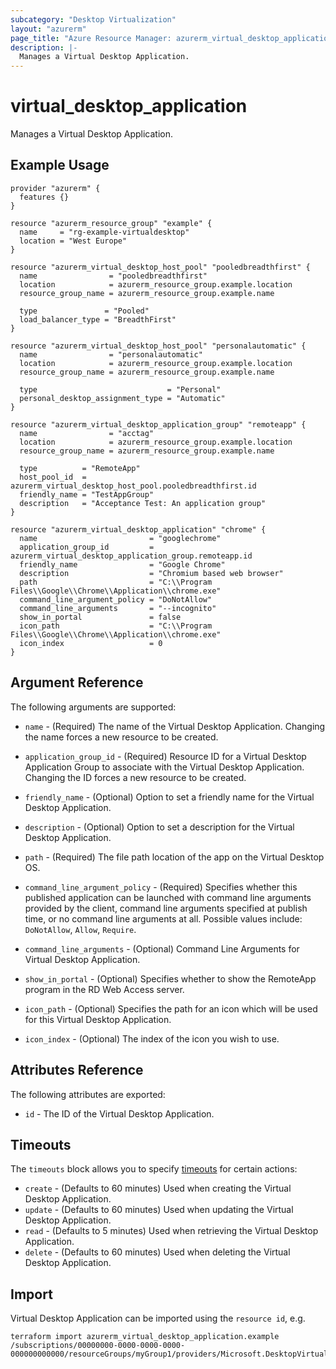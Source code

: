 ```yaml
---
subcategory: "Desktop Virtualization"
layout: "azurerm"
page_title: "Azure Resource Manager: azurerm_virtual_desktop_application"
description: |-
  Manages a Virtual Desktop Application.
---
```


# virtual_desktop_application

Manages a Virtual Desktop Application.

## Example Usage

```hcl
provider "azurerm" {
  features {}
}

resource "azurerm_resource_group" "example" {
  name     = "rg-example-virtualdesktop"
  location = "West Europe"
}

resource "azurerm_virtual_desktop_host_pool" "pooledbreadthfirst" {
  name                = "pooledbreadthfirst"
  location            = azurerm_resource_group.example.location
  resource_group_name = azurerm_resource_group.example.name

  type               = "Pooled"
  load_balancer_type = "BreadthFirst"
}

resource "azurerm_virtual_desktop_host_pool" "personalautomatic" {
  name                = "personalautomatic"
  location            = azurerm_resource_group.example.location
  resource_group_name = azurerm_resource_group.example.name

  type                             = "Personal"
  personal_desktop_assignment_type = "Automatic"
}

resource "azurerm_virtual_desktop_application_group" "remoteapp" {
  name                = "acctag"
  location            = azurerm_resource_group.example.location
  resource_group_name = azurerm_resource_group.example.name

  type          = "RemoteApp"
  host_pool_id  = azurerm_virtual_desktop_host_pool.pooledbreadthfirst.id
  friendly_name = "TestAppGroup"
  description   = "Acceptance Test: An application group"
}

resource "azurerm_virtual_desktop_application" "chrome" {
  name                         = "googlechrome"
  application_group_id         = azurerm_virtual_desktop_application_group.remoteapp.id
  friendly_name                = "Google Chrome"
  description                  = "Chromium based web browser"
  path                         = "C:\\Program Files\\Google\\Chrome\\Application\\chrome.exe"
  command_line_argument_policy = "DoNotAllow"
  command_line_arguments       = "--incognito"
  show_in_portal               = false
  icon_path                    = "C:\\Program Files\\Google\\Chrome\\Application\\chrome.exe"
  icon_index                   = 0
}
```

## Argument Reference

The following arguments are supported:

* `name` - (Required) The name of the Virtual Desktop Application. Changing the name forces a new resource to be created.

* `application_group_id` - (Required) Resource ID for a Virtual Desktop Application Group to associate with the
    Virtual Desktop Application. Changing the ID forces a new resource to be created.

* `friendly_name` - (Optional) Option to set a friendly name for the Virtual Desktop Application.

* `description` - (Optional) Option to set a description for the Virtual Desktop Application.

* `path` - (Required) The file path location of the app on the Virtual Desktop OS.

* `command_line_argument_policy` - (Required) Specifies whether this published application can be launched with command line arguments provided by the client, command line arguments specified at publish time, or no command line arguments at all. Possible values include: `DoNotAllow`, `Allow`, `Require`.

* `command_line_arguments` - (Optional) Command Line Arguments for Virtual Desktop Application.

* `show_in_portal` - (Optional) Specifies whether to show the RemoteApp program in the RD Web Access server.

* `icon_path` - (Optional) Specifies the path for an icon which will be used for this Virtual Desktop Application.

* `icon_index` - (Optional) The index of the icon you wish to use.

## Attributes Reference

The following attributes are exported:

* `id` - The ID of the Virtual Desktop Application.

## Timeouts

The `timeouts` block allows you to specify [timeouts](https://www.terraform.io/docs/configuration/resources.html#timeouts) for certain actions:

* `create` - (Defaults to 60 minutes) Used when creating the Virtual Desktop Application.
* `update` - (Defaults to 60 minutes) Used when updating the Virtual Desktop Application.
* `read` - (Defaults to 5 minutes) Used when retrieving the Virtual Desktop Application.
* `delete` - (Defaults to 60 minutes) Used when deleting the Virtual Desktop Application.

## Import

Virtual Desktop Application can be imported using the `resource id`, e.g.

```shell
terraform import azurerm_virtual_desktop_application.example /subscriptions/00000000-0000-0000-0000-000000000000/resourceGroups/myGroup1/providers/Microsoft.DesktopVirtualization/applicationGroups/myapplicationgroup/applications/myapplication
```

